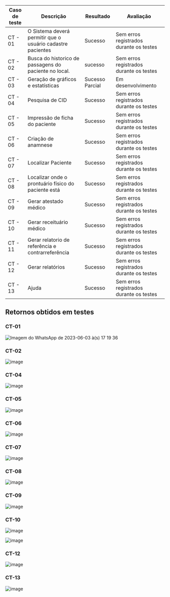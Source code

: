 | Caso de teste | Descrição | Resultado| Avaliação |
| ------------ | ------------- | ------------ | ----------- |
| CT - 01| O Sistema deverá permitir que o usuário cadastre pacientes | Sucesso| Sem erros registrados durante os testes|
| CT - 02 | Busca do historico de passagens do paciente no local. | sucesso | Sem erros registrados durante os testes|
| CT - 03| Geração de gráficos e estatísticas | Sucesso Parcial| Em desenvolvimento|
| CT - 04| Pesquisa de CID | Sucesso| Sem erros registrados durante os testes|
| CT - 05| Impressão de ficha do paciente | Sucesso| Sem erros registrados durante os testes|
| CT - 06| Criação de anamnese | Sucesso | Sem erros registrados durante os testes|
| CT - 07| Localizar Paciente | Sucesso |Sem erros registrados durante os testes|
| CT - 08|  Localizar onde o prontuário físico do paciente está | Sucesso | Sem erros registrados durante os testes|
| CT - 09| Gerar atestado médico | Sucesso| Sem erros registrados durante os testes|
| CT - 10| Gerar receituário médico | Sucesso| Sem erros registrados durante os testes|
| CT - 11| Gerar relatorio de referência e contrarreferência | Sucesso| Sem erros registrados durante os testes|
| CT - 12| Gerar relatórios | Sucesso| Sem erros registrados durante os testes|
| CT - 13| Ajuda | Sucesso| Sem erros registrados durante os testes|

## Retornos obtidos em testes

### CT-01

![Imagem do WhatsApp de 2023-06-03 à(s) 17 19 36](https://github.com/ICEI-PUC-Minas-PMV-ADS/statmed/assets/102487978/75f99b3e-267f-4845-bbdb-1cbe8411538b)

### CT-02

![image](https://github.com/ICEI-PUC-Minas-PMV-ADS/statmed/assets/102487978/6199f4aa-b24a-4c5d-a8e4-fe2fdaee3189)

### CT-04 

![image](https://github.com/ICEI-PUC-Minas-PMV-ADS/statmed/assets/102487978/f5f43418-cb71-4cf5-b5e4-f227903020ce)

### CT-05

![image](https://github.com/ICEI-PUC-Minas-PMV-ADS/statmed/assets/102487978/7cf805e8-754b-4119-b01b-251db9e6c5a3)

### CT-06

![image](https://github.com/ICEI-PUC-Minas-PMV-ADS/statmed/assets/102487978/27918b44-54d7-42eb-b5ac-fea6c4ece782)

### CT-07

![image](https://github.com/ICEI-PUC-Minas-PMV-ADS/statmed/assets/102487978/d2f18c69-ff12-4f7e-bd91-b9e765e73f40)


### CT-08

![image](https://github.com/ICEI-PUC-Minas-PMV-ADS/statmed/assets/102487978/85263c43-9314-4786-a7ea-408655eb1cc4)

### CT-09

![image](https://github.com/ICEI-PUC-Minas-PMV-ADS/statmed/assets/102487978/8b3ba208-f417-4656-a964-37a8765cc905)

### CT-10

![image](https://github.com/ICEI-PUC-Minas-PMV-ADS/statmed/assets/102487978/b3409c7a-0244-40d8-a450-4018ee72ea5c)


![image](https://github.com/ICEI-PUC-Minas-PMV-ADS/statmed/assets/102487978/234005a9-9da9-427b-b83c-a66fb35602f5)

### CT-12

![image](https://github.com/ICEI-PUC-Minas-PMV-ADS/statmed/assets/102487978/08ce4a2e-287f-4ea1-9870-08785845d097)


### CT-13

![image](https://github.com/ICEI-PUC-Minas-PMV-ADS/statmed/assets/102487978/f2591e4f-ef5e-4d53-9430-afadf2a7d15f)


